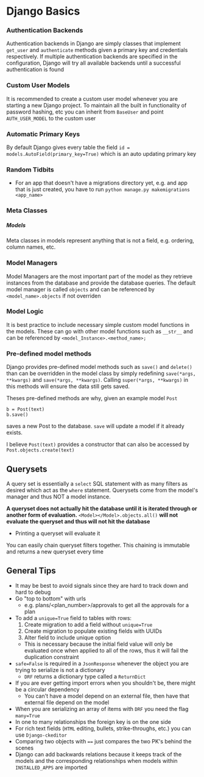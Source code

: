 # Django Basics

### Authentication Backends

Authentication backends in Django are simply classes that implement `get_user` and `authenticate` methods given a primary key and credentials respectively. If multiple authentication backends are specified in the configuration, Django will try all available backends until a successful authentication is found

### Custom User Models

It is recommended to create a custom user model whenever you are starting a new Django project. To maintain all the built in functionality of password hashing, etc you can inherit from `BaseUser` and point `AUTH_USER_MODEL` to the custom user

### Automatic Primary Keys

By default Django gives every table the field `id = models.AutoField(primary_key=True)` which is an auto updating primary key

### Random Tidbits

- For an app that doesn't have a migrations directory yet, e.g. and app that is just created, you have to run `python manage.py makemigrations <app_name>`

### Meta Classes

##### Models

Meta classes in models represent anything that is not a field, e.g. ordering, column names, etc.

### Model Managers

Model Managers are the most important part of the model as they retrieve instances from the database and provide the database queries. The default model manager is called `objects` and can be referenced by `<model_name>.objects` if not overriden

### Model Logic

It is best practice to include necessary simple custom model functions in the models. These can go with other model functions such as `__str__` and can be referenced by `<model_Instance>.<method_name>;`

### Pre-defined model methods

Django provides pre-defined model methods such as `save()` and `delete()` than can be overridden in the model class by simply redefining `save(*args, **kwargs)` and `save(*args, **kwargs)`. Calling `super(*args, **kwargs)` in this methods will ensure the data still gets saved.

Theses pre-defined methods are why, given an example model `Post`

```
b = Post(text)
b.save()
```

saves a new Post to the database. `save` will update a model if it already exists.

I believe `Post(text)` provides a constructor that can also be accessed by `Post.objects.create(text)`

## Querysets

A query set is essentially a `select` SQL statement with as many filters as desired which act as the `where` statement. Querysets come from the model's manager and thus NOT a model instance.

**A queryset does not actually hit the database until it is iterated through or another form of evaluation.** `<Model></Model>.objects.all()` **will not evaluate the queryset and thus will not hit the database**

- Printing a queryset will evaluate it

You can easily chain queryset filters together. This chaining is immutable and returns a new queryset every time

## General Tips

- It may be best to avoid signals since they are hard to track down and hard to debug
- Go "top to bottom" with urls
  - e.g. plans/\<plan_number\>/approvals to get all the approvals for a plan
- To add a `unique=True` field to tables with rows:
  1. Create migration to add a field without `unique=True`
  2. Create migration to populate existing fields with UUIDs
  3. Alter field to include unique option
  - This is necessary because the initial field value will only be evaluated once when applied to all of the rows, thus it will fail the duplication constraint
- `safe=False` is required in a `JsonResponse` whenever the object you are trying to serialize is not a dictionary
  - `DRF` returns a dictionary type called a `ReturnDict`
- If you are ever getting import errors when you shouldn't be, there might be a circular dependency
  - You can't have a model depend on an external file, then have that external file depend on the model
- When you are serializing an array of items with `DRF` you need the flag `many=True`
- In one to many relationships the foreign key is on the one side
- For rich text fields (`HTML` editing, bullets, strike-throughs, etc.) you can use `Django-ckeditor`
- Comparing two objects with `==` just compares the two PK's behind the scenes
- Django can add backwards relations because it keeps track of the models and the corresponding relationships when models within `INSTALLED_APPS` are imported
